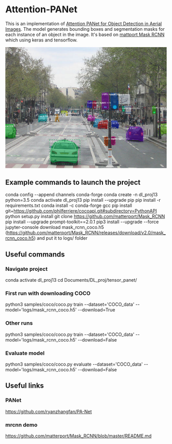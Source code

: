 # Attention-PANet
This is an implementation of [Attention PANet for Object Detection in Aerial Images](https://arxiv.org/pdf/1803.01534.pdf). The model generates bounding boxes and segmentation masks for each instance of an object in the image. It's based on [mattport Mask RCNN](https://github.com/matterport/Mask_RCNN) which using keras and tensorflow.

![Instance Segmentation Sample](assets/street.png)



## Example commands to launch the project
conda config --append channels conda-forge
conda create -n dl_proj13 python=3.5
conda activate dl_proj13
pip install --upgrade pip
pip install -r requirements.txt 
conda install -c conda-forge gcc
pip install git+https://github.com/philferriere/cocoapi.git#subdirectory=PythonAPI
python setup.py install
git clone https://github.com/matterport/Mask_RCNN
pip install --upgrade prompt-toolkit==2.0.1
pip3 install --upgrade --force jupyter-console
download mask_rcnn_coco.h5 (https://github.com/matterport/Mask_RCNN/releases/download/v2.0/mask_rcnn_coco.h5) and put it to logs/ folder



## Useful commands

### Navigate project
conda activate dl_proj13
cd Documents/DL_proj/tensor_panet/

### First run with downloading COCO
python3 samples/coco/coco.py train --dataset='COCO_data' --model='logs/mask_rcnn_coco.h5' --download=True

### Other runs
python3 samples/coco/coco.py train --dataset='COCO_data' --model='logs/mask_rcnn_coco.h5' --download=False

### Evaluate model
python3 samples/coco/coco.py evaluate --dataset='COCO_data' --model='logs/mask_rcnn_coco.h5' --download=False



## Useful links

### PANet
https://github.com/ryanzhangfan/PA-Net

### mrcnn demo
https://github.com/matterport/Mask_RCNN/blob/master/README.md

